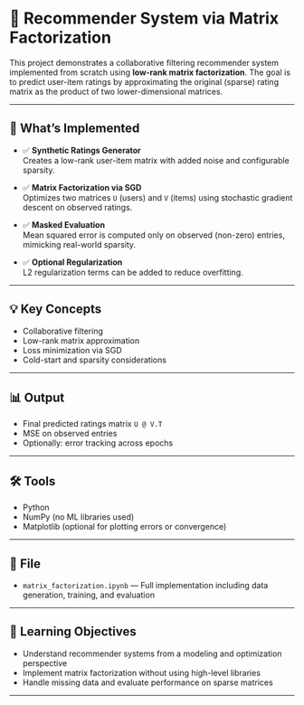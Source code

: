 # 🎥 Recommender System via Matrix Factorization

This project demonstrates a collaborative filtering recommender system implemented from scratch using **low-rank matrix factorization**. The goal is to predict user-item ratings by approximating the original (sparse) rating matrix as the product of two lower-dimensional matrices.

---

## 🧠 What’s Implemented

- ✅ **Synthetic Ratings Generator**  
  Creates a low-rank user-item matrix with added noise and configurable sparsity.

- ✅ **Matrix Factorization via SGD**  
  Optimizes two matrices `U` (users) and `V` (items) using stochastic gradient descent on observed ratings.

- ✅ **Masked Evaluation**  
  Mean squared error is computed only on observed (non-zero) entries, mimicking real-world sparsity.

- ✅ **Optional Regularization**  
  L2 regularization terms can be added to reduce overfitting.

---

## 💡 Key Concepts

- Collaborative filtering
- Low-rank matrix approximation
- Loss minimization via SGD
- Cold-start and sparsity considerations

---

## 📊 Output

- Final predicted ratings matrix `U @ V.T`
- MSE on observed entries
- Optionally: error tracking across epochs

---

## 🛠️ Tools

- Python
- NumPy (no ML libraries used)
- Matplotlib (optional for plotting errors or convergence)

---

## 📁 File

- `matrix_factorization.ipynb` — Full implementation including data generation, training, and evaluation

---

## 🧠 Learning Objectives

- Understand recommender systems from a modeling and optimization perspective
- Implement matrix factorization without using high-level libraries
- Handle missing data and evaluate performance on sparse matrices

---
